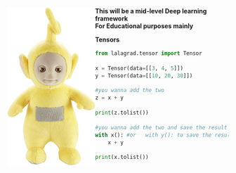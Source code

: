 <img style="float: left" src=./lalagrad/utils/img/lala.jpeg alt=drawing width=200/>
<b>This will be a mid-level Deep learning framework</b><br>
<b>For Educational purposes mainly</b><br>




<b>Tensors</b>
```python
from lalagrad.tensor import Tensor

x = Tensor(data=[[3, 4, 5]])
y = Tensor(data=[[10, 20, 30]])

#you wanna add the two
z = x + y

print(z.tolist())

#you wanna add the two and save the result in one of them
with x(): #or   with y(): to save the result on y
    x + y

print(x.tolist())
```